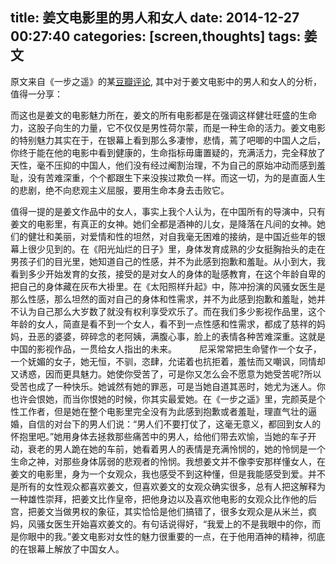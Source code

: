 title: 姜文电影里的男人和女人
date: 2014-12-27 00:27:40
categories: [screen,thoughts]
tags: 姜文
---
原文来自《一步之遥》的某[豆瓣评论](http://movie.douban.com/review/7281048/), 其中对于姜文电影中的男人和女人的分析，值得一分享：

而这也是姜文的电影魅力所在，姜文的所有电影都是在强调这样健壮旺盛的生命力，这股子向生的力量，它不仅仅是男性荷尔蒙，而是一种生命的活力。姜文电影的特别魅力其实在于，在银幕上看到那么多凄惨，悲情，蔫了吧唧的中国人之后，你终于能在他的电影中看到健康的，生命指标毋庸置疑的，充满活力，完全释放了天性，毫不压抑的中国人，他们没有经过阉割治理，不为自己的原始冲动而感到羞耻，没有苦难深重，个个都跟生下来没挨过欺负一样。而这一切，为的是直面人生的悲剧，绝不向悲观主义屈服，要用生命本身去击败它。 

值得一提的是姜文作品中的女人，事实上我个人认为，在中国所有的导演中，只有姜文的电影里，有真正的女神。她们全都是酒神的儿女，是降落在凡间的女神。她们的健壮和美丽，对爱情和性的坦然，对自我毫无困难的接纳，是中国近些年的银幕上很少见到的。在《阳光灿烂的日子》里，身体发育成熟的少女挺胸抬头的走在男孩子们的目光里，她知道自己的性感，并不为此感到抱歉和羞耻。从小到大，我看到多少开始发育的女孩，接受的是对女人的身体的耻感教育，在这个年龄自卑的把自己的身体藏在灰布大褂里。在《太阳照样升起》中，陈冲扮演的风骚女医生是那么性感，那么坦然的面对自己的身体和性需求，并不为此感到抱歉和羞耻，她并不认为自己那么大岁数了就没有权利享受欢乐了。而在我们多少影视作品里，这个年龄的女人，简直是看不到一个女人，看不到一点性感和性需求，都成了慈祥的妈妈，丑恶的婆婆，碎碎念的老阿姨，满腹心事，脸上的表情各种苦难深重。这就是中国的影视作品，一贯给女人指出的未来。 
　　 
尼采常常把生命譬作一个女子，一个妩媚的女子，她无恒，不驯，恣肆，允诺着也抗拒着，羞怯而又嘲讽，同情却又诱惑，因而更具魅力。她使你受苦了，可是你又怎么会不愿意为她受苦呢?所以受苦也成了一种快乐。她诚然有她的罪恶，可是当她自道其恶时，她尤为迷人。你也许会恨她，而当你恨她的时候，你其实最爱她。在《一步之遥》里，完颜英是个性工作者，但是她在整个电影里完全没有为此感到抱歉或者羞耻，理直气壮的逼婚，自信的对台下的男人们说：“男人们不要打仗了，这毫无意义，都回到女人的怀抱里吧。”她用身体去拯救那些痛苦中的男人，给他们带去欢愉，当她的车子开动，衰老的男人跪在她的车前，她看着男人的表情是充满怜悯的，她的怜悯是一个生命之神，对那些身体孱弱的悲观者的怜悯。我想姜文并不像李安那样懂女人，在姜文的电影里，身为一个女观众，我也感受不到这种懂，但是我能感受到爱。并不是所有的女性观众都喜欢姜文，但喜欢姜文的女观众确实很多，总有人把这解释为一种雄性崇拜，把姜文比作皇帝，把他身边以及喜欢他电影的女观众比作他的后宫，把姜文当做男权的象征，其实恰恰是他们搞错了，很多女观众是从米兰，疯妈，风骚女医生开始喜欢姜文的。有句话说得好，“我爱上的不是我眼中的你，而是你眼中的我。”姜文电影对女性的魅力很重要的一点，在于他用酒神的精神，彻底的在银幕上解放了中国女人。 